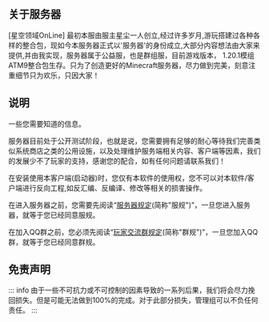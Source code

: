 ## 关于服务器

[星空领域OnLine] 最初本服由服主星尘一人创立,经过许多岁月,游玩搭建过各种各样的整合包，现如今本服务器正式以'服务器'的身份成立,大部分内容想法由大家来提供,并由我实现，服务器属于公益服，也是群组服，目前游戏版本， 1.20.1模组ATM9整合包生存。只为了创造更好的Minecraft服务器，尽力做到完美，刻意注重细节只为欢乐，只因大家！

## 说明
一些您需要知道的信息。

服务器目前处于公开测试阶段，也就是说，您需要拥有足够的耐心等待我们完善类似系统商店之类的公用设施，以及处理维护服务端相关内容、客户端等因素，我们的发展少不了玩家的支持，感谢您的配合，如有任何问题请联系我们！


在安装使用本客户端(启动器)时，您仅有本软件的使用权，您不可以对本软件/客户端进行反向工程,如反汇编、反编译、修改等相关的损害操作。

在进入服务器之前，您需要先阅读“[服务器规定](./server_rule.md)(简称"服规")”，一旦您进入服务器，就等于您已经同意服规。

在加入QQ群之前，您必须先阅读“[玩家交流群规定](./chat_rule.md)(简称"群规")”，一旦您加入QQ群，就等于您已经同意群规。

## 免责声明
::: info
由于一些不可抗力或不可控制的因素导致的一系列后果，我们将会尽力挽回损失。但是可能无法做到100%的完成。对于此部分损失，管理组可以不负任何责任。
:::